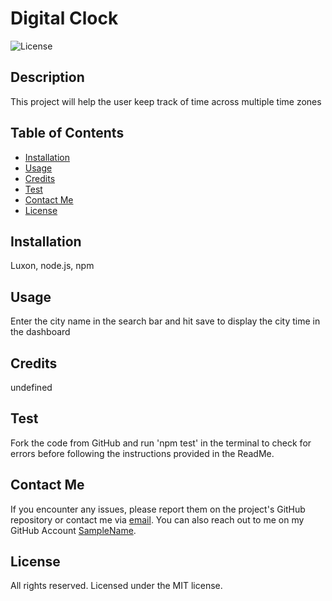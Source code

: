 # Digital Clock

![License](https://img.shields.io/badge/License-MIT-blue.svg)

## Description
This project will help the user keep track of time across multiple time zones

## Table of Contents
- [Installation](#installation)
- [Usage](#usage)
- [Credits](#credits)
- [Test](#test)
- [Contact Me](#contact-me)
- [License](#license)

## Installation
Luxon, node.js, npm

## Usage
Enter the city name in the search bar and hit save to display the city time in the dashboard

## Credits
undefined

## Test
Fork the code from GitHub and run 'npm test' in the terminal to check for errors before following the instructions provided in the ReadMe.

## Contact Me
If you encounter any issues, please report them on the project's GitHub repository or contact me via [email](email@address.com).
You can also reach out to me on my GitHub Account [SampleName](https://github.com/SampleName/).

## License
All rights reserved. Licensed under the MIT license.